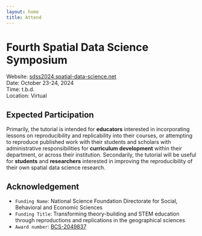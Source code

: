 ```yaml
---
layout: home
title: Attend
---
```


# Fourth Spatial Data Science Symposium

Website:  [sdss2024.spatial-data-science.net](http://sdss2024.spatial-data-science.net/)  
Date: October 23-24, 2024  
Time: t.b.d.  
Location: Virtual  

## Expected Participation

Primarily, the tutorial is intended for **educators** interested in incorporating lessons on reproducibility and replicability into their courses, or attempting to reproduce published work with their students and scholars with administrative responsibilities for **curriculum development** within their department, or across their institution.
Secondarily, the tutorial will be useful for **students** and **researchers** interested in improving the reproducibility of their own spatial data science research.

## Acknowledgement

- `Funding Name`: National Science Foundation Directorate for Social, Behavioral and Economic Sciences
- `Funding Title`: Transforming theory-building and STEM education through reproductions and replications in the geographical sciences
- `Award number`: [BCS-2049837](https://www.nsf.gov/awardsearch/showAward?AWD_ID=2049837)
